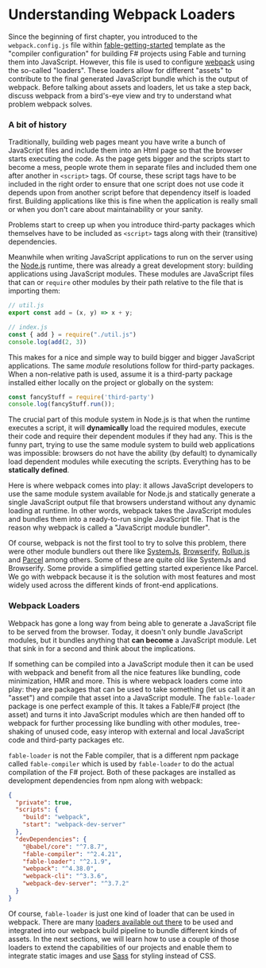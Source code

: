 # Understanding Webpack Loaders

Since the beginning of first chapter, you introduced to the `webpack.config.js` file within [fable-getting-started](https://github.com/Zaid-Ajaj/fable-getting-started) template as the "compiler configuration" for building F# projects using Fable and turning them into JavaScript. However, this file is used to configure [webpack](https://webpack.js.org/) using the so-called "loaders". These loaders allow for different "assets" to contribute to the final generated JavaScript bundle which is the output of webpack. Before talking about assets and loaders, let us take a step back, discuss webpack from a bird's-eye view and try to understand what problem webpack solves.

### A bit of history

Traditionally, building web pages meant you have write a bunch of JavaScript files and include them into an Html page so that the browser starts executing the code. As the page gets bigger and the scripts start to become a mess, people wrote them in separate files and included them one after another in `<script>` tags. Of course, these script tags have to be included in the right order to ensure that one script does not use code it depends upon from another script before that dependency itself is loaded first. Building applications like this is fine when the application is really small or when you don't care about maintainability or your sanity.

Problems start to creep up when you introduce third-party packages which themselves have to be included as `<script>` tags along with their (transitive) dependencies.

Meanwhile when writing JavaScript applications to run on the server using the [Node.js](https://nodejs.org/en/) runtime, there was already a great development story: building applications using JavaScript modules. These modules are JavaScript files that can or `require` other modules by their path relative to the file that is importing them:
```js
// util.js
export const add = (x, y) => x + y;

// index.js
const { add } = require("./util.js")
console.log(add(2, 3))
```
This makes for a nice and simple way to build bigger and bigger JavaScript applications. The same *module* resolutions follow for third-party packages. When a non-relative path is used, assume it is a third-party package installed either locally on the project or globally on the system:
```js
const fancyStuff = require('third-party')
console.log(fancyStuff.run());
```
The crucial part of this module system in Node.js is that when the runtime executes a script, it will **dynamically** load the required modules, execute their code and require their dependent modules if they had any. This is the funny part, trying to use the same module system to build web applications was impossible: browsers do not have the ability (by default) to dynamically load dependent modules while executing the scripts. Everything has to be **statically defined**.

Here is where webpack comes into play: it allows JavaScript developers to use the same module system available for Node.js and statically generate a single JavaScript output file that browsers understand without any dynamic loading at runtime. In other words, webpack takes the JavaScript modules and bundles them into a ready-to-run single JavaScript file. That is the reason why webpack is called a "JavaScript module bundler".

Of course, webpack is not the first tool to try to solve this problem, there were other module bundlers out there like [SystemJs](https://github.com/systemjs/systemjs), [Browserify](http://browserify.org/), [Rollup.js](https://rollupjs.org/guide/en/) and [Parcel](https://parceljs.org/) among others. Some of these are quite old like SystemJs and Browserify. Some provide a simplified getting started experience like Parcel. We go with webpack because it is the solution with most features and most widely used across the different kinds of front-end applications.

### Webpack Loaders

Webpack has gone a long way from being able to generate a JavaScript file to be served from the browser. Today, it doesn't only bundle JavaScript modules, but it bundles anything that **can become** a JavaScript module. Let that sink in for a second and think about the implications.

If something can be compiled into a JavaScript module then it can be used with webpack and benefit from all the nice features like bundling, code minimization, HMR and more. This is where webpack loaders come into play: they are packages that can be used to take something (let us call it an "asset") and compile that asset into a JavaScript module. The `fable-loader` package is one perfect example of this. It takes a Fable/F# project (the asset) and turns it into JavaScript modules which are then handed off to webpack for further processing like bundling with other modules, tree-shaking of unused code, easy interop with external and local JavaScript code and third-party packages etc.

`fable-loader` is not the Fable compiler, that is a different npm package called `fable-compiler` which is used by `fable-loader` to do the actual compilation of the F# project. Both of these packages are installed as development dependencies from npm along with webpack:
```json {highlight: [9, 10]}
{
  "private": true,
  "scripts": {
    "build": "webpack",
    "start": "webpack-dev-server"
  },
  "devDependencies": {
    "@babel/core": "^7.8.7",
    "fable-compiler": "^2.4.21",
    "fable-loader": "^2.1.9",
    "webpack": "^4.38.0",
    "webpack-cli": "^3.3.6",
    "webpack-dev-server": "^3.7.2"
  }
}
```
Of course, `fable-loader` is just one kind of loader that can be used in webpack. There are many [loaders available out there](https://webpack.js.org/loaders) to be used and integrated into our webpack build pipeline to bundle different kinds of assets. In the next sections, we will learn how to use a couple of those loaders to extend the capabilities of our projects and enable them to integrate static images and use [Sass](https://sass-lang.com) for styling instead of CSS.
